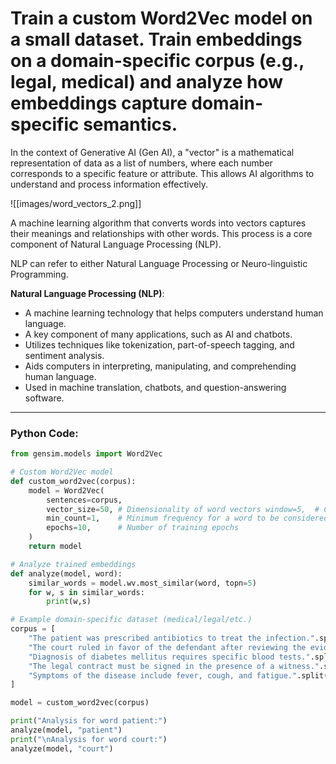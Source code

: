 # Train a custom Word2Vec model on a small dataset. Train embeddings on a domain-specific corpus (e.g., legal, medical) and analyze how embeddings capture domain-specific semantics.

In the context of Generative AI (Gen AI), a "vector" is a mathematical representation of data as a list of numbers, where each number corresponds to a specific feature or attribute. This allows AI algorithms to understand and process information effectively.

![[images/word_vectors_2.png]]

A machine learning algorithm that converts words into vectors captures their meanings and relationships with other words. This process is a core component of Natural Language Processing (NLP).

NLP can refer to either Natural Language Processing or Neuro-linguistic Programming. 

**Natural Language Processing (NLP)**:
- A machine learning technology that helps computers understand human language.
- A key component of many applications, such as AI and chatbots.
- Utilizes techniques like tokenization, part-of-speech tagging, and sentiment analysis.
- Aids computers in interpreting, manipulating, and comprehending human language.
- Used in machine translation, chatbots, and question-answering software.

---
### Python Code:

```python
from gensim.models import Word2Vec

# Custom Word2Vec model
def custom_word2vec(corpus):
	model = Word2Vec(
		sentences=corpus,
		vector_size=50, # Dimensionality of word vectors window=5,	# Context window size
		min_count=1,	# Minimum frequency for a word to be considered workers=4,	# Number of worker threads
		epochs=10,	    # Number of training epochs
	)
	return model

# Analyze trained embeddings
def analyze(model, word):
	similar_words = model.wv.most_similar(word, topn=5)
	for w, s in similar_words:
		print(w,s)

# Example domain-specific dataset (medical/legal/etc.)
corpus = [
	"The patient was prescribed antibiotics to treat the infection.".split(),
	"The court ruled in favor of the defendant after reviewing the evidence.".split(),
	"Diagnosis of diabetes mellitus requires specific blood tests.".split(),
	"The legal contract must be signed in the presence of a witness.".split(),
	"Symptoms of the disease include fever, cough, and fatigue.".split(),
]

model = custom_word2vec(corpus)

print("Analysis for word patient:")
analyze(model, "patient")
print("\nAnalysis for word court:")
analyze(model, "court")

```